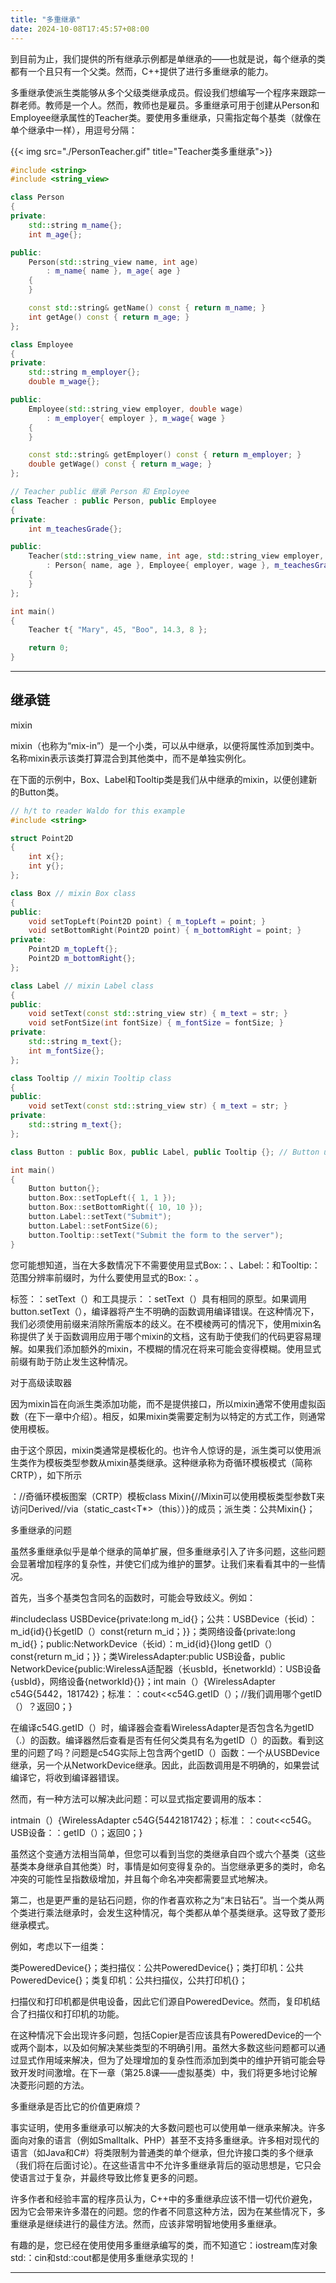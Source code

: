```yaml
---
title: "多重继承"
date: 2024-10-08T17:45:57+08:00
---
```


到目前为止，我们提供的所有继承示例都是单继承的——也就是说，每个继承的类都有一个且只有一个父类。然而，C++提供了进行多重继承的能力。

多重继承使派生类能够从多个父级类继承成员。假设我们想编写一个程序来跟踪一群老师。教师是一个人。然而，教师也是雇员。多重继承可用于创建从Person和Employee继承属性的Teacher类。要使用多重继承，只需指定每个基类（就像在单个继承中一样），用逗号分隔：

{{< img src="./PersonTeacher.gif" title="Teacher类多重继承">}}

```C++
#include <string>
#include <string_view>

class Person
{
private:
    std::string m_name{};
    int m_age{};

public:
    Person(std::string_view name, int age)
        : m_name{ name }, m_age{ age }
    {
    }

    const std::string& getName() const { return m_name; }
    int getAge() const { return m_age; }
};

class Employee
{
private:
    std::string m_employer{};
    double m_wage{};

public:
    Employee(std::string_view employer, double wage)
        : m_employer{ employer }, m_wage{ wage }
    {
    }

    const std::string& getEmployer() const { return m_employer; }
    double getWage() const { return m_wage; }
};

// Teacher public 继承 Person 和 Employee
class Teacher : public Person, public Employee
{
private:
    int m_teachesGrade{};

public:
    Teacher(std::string_view name, int age, std::string_view employer, double wage, int teachesGrade)
        : Person{ name, age }, Employee{ employer, wage }, m_teachesGrade{ teachesGrade }
    {
    }
};

int main()
{
    Teacher t{ "Mary", 45, "Boo", 14.3, 8 };

    return 0;
}
```

***
## 继承链

mixin 

mixin（也称为“mix-in”）是一个小类，可以从中继承，以便将属性添加到类中。名称mixin表示该类打算混合到其他类中，而不是单独实例化。

在下面的示例中，Box、Label和Tooltip类是我们从中继承的mixin，以便创建新的Button类。

```C++
// h/t to reader Waldo for this example
#include <string>

struct Point2D
{
	int x{};
	int y{};
};

class Box // mixin Box class
{
public:
	void setTopLeft(Point2D point) { m_topLeft = point; }
	void setBottomRight(Point2D point) { m_bottomRight = point; }
private:
	Point2D m_topLeft{};
	Point2D m_bottomRight{};
};

class Label // mixin Label class
{
public:
	void setText(const std::string_view str) { m_text = str; }
	void setFontSize(int fontSize) { m_fontSize = fontSize; }
private:
	std::string m_text{};
	int m_fontSize{};
};

class Tooltip // mixin Tooltip class
{
public:
	void setText(const std::string_view str) { m_text = str; }
private:
	std::string m_text{};
};

class Button : public Box, public Label, public Tooltip {}; // Button using three mixins

int main()
{
	Button button{};
	button.Box::setTopLeft({ 1, 1 });
	button.Box::setBottomRight({ 10, 10 });
	button.Label::setText("Submit");
	button.Label::setFontSize(6);
	button.Tooltip::setText("Submit the form to the server");
}
```

您可能想知道，当在大多数情况下不需要使用显式Box:：、Label:：和Tooltip:：范围分辨率前缀时，为什么要使用显式的Box:：。

标签：：setText（）和工具提示：：setText（）具有相同的原型。如果调用button.setText（），编译器将产生不明确的函数调用编译错误。在这种情况下，我们必须使用前缀来消除所需版本的歧义。在不模棱两可的情况下，使用mixin名称提供了关于函数调用应用于哪个mixin的文档，这有助于使我们的代码更容易理解。如果我们添加额外的mixin，不模糊的情况在将来可能会变得模糊。使用显式前缀有助于防止发生这种情况。

对于高级读取器

因为mixin旨在向派生类添加功能，而不是提供接口，所以mixin通常不使用虚拟函数（在下一章中介绍）。相反，如果mixin类需要定制为以特定的方式工作，则通常使用模板。

由于这个原因，mixin类通常是模板化的。也许令人惊讶的是，派生类可以使用派生类作为模板类型参数从mixin基类继承。这种继承称为奇循环模板模式（简称CRTP），如下所示

：//奇循环模板图案（CRTP）模板<class T>class Mixin{//Mixin<T>可以使用模板类型参数T来访问Derived//via（static_cast<T*>（this））}的成员；派生类：公共Mixin<Derived>{}；


多重继承的问题

虽然多重继承似乎是单个继承的简单扩展，但多重继承引入了许多问题，这些问题会显著增加程序的复杂性，并使它们成为维护的噩梦。让我们来看看其中的一些情况。

首先，当多个基类包含同名的函数时，可能会导致歧义。例如：

#include<iostream>class USBDevice{private:long m_id{}；公共：USBDevice（长id）：m_id{id}{}长getID（）const{return m_id；}}；类网络设备{private:long m_id{}；public:NetworkDevice（长id）：m_id{id}{}long getID（）const{return m_id；}}；类WirelessAdapter:public USB设备，public NetworkDevice{public:WirelessA适配器（长usbId，长networkId）：USB设备{usbId}，网络设备{networkId}{}}；int main（）{WirelessAdapter c54G{5442，181742}；标准：：cout<<c54G.getID（）；//我们调用哪个getID（）？返回0；}

在编译c54G.getID（）时，编译器会查看WirelessAdapter是否包含名为getID（.）的函数。编译器然后查看是否有任何父类具有名为getID（）的函数。看到这里的问题了吗？问题是c54G实际上包含两个getID（）函数：一个从USBDevice继承，另一个从NetworkDevice继承。因此，此函数调用是不明确的，如果尝试编译它，将收到编译器错误。

然而，有一种方法可以解决此问题：可以显式指定要调用的版本：

intmain（）{WirelessAdapter c54G{5442181742}；标准：：cout<<c54G。USB设备：：getID（）；返回0；}

虽然这个变通方法相当简单，但您可以看到当您的类继承自四个或六个基类（这些基类本身继承自其他类）时，事情是如何变得复杂的。当您继承更多的类时，命名冲突的可能性呈指数级增加，并且每个命名冲突都需要显式地解决。

第二，也是更严重的是钻石问题，你的作者喜欢称之为“末日钻石”。当一个类从两个类进行乘法继承时，会发生这种情况，每个类都从单个基类继承。这导致了菱形继承模式。

例如，考虑以下一组类：

类PoweredDevice{}；类扫描仪：公共PoweredDevice{}；类打印机：公共PoweredDevice{}；类复印机：公共扫描仪，公共打印机{}；

扫描仪和打印机都是供电设备，因此它们源自PoweredDevice。然而，复印机结合了扫描仪和打印机的功能。

在这种情况下会出现许多问题，包括Copier是否应该具有PoweredDevice的一个或两个副本，以及如何解决某些类型的不明确引用。虽然大多数这些问题都可以通过显式作用域来解决，但为了处理增加的复杂性而添加到类中的维护开销可能会导致开发时间激增。在下一章（第25.8课——虚拟基类）中，我们将更多地讨论解决菱形问题的方法。

多重继承是否比它的价值更麻烦？

事实证明，使用多重继承可以解决的大多数问题也可以使用单一继承来解决。许多面向对象的语言（例如Smalltalk、PHP）甚至不支持多重继承。许多相对现代的语言（如Java和C#）将类限制为普通类的单个继承，但允许接口类的多个继承（我们将在后面讨论）。在这些语言中不允许多重继承背后的驱动思想是，它只会使语言过于复杂，并最终导致比修复更多的问题。

许多作者和经验丰富的程序员认为，C++中的多重继承应该不惜一切代价避免，因为它会带来许多潜在的问题。您的作者不同意这种方法，因为在某些情况下，多重继承是继续进行的最佳方法。然而，应该非常明智地使用多重继承。

有趣的是，您已经在使用使用多重继承编写的类，而不知道它：iostream库对象std:：cin和std:∶cout都是使用多重继承实现的！

***

